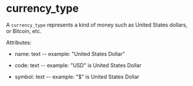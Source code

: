 # currency_type

A `currency_type` represents a kind of money such as United States dollars, or Bitcoin, etc.

Attributes:

* name: text -- example: "United States Dollar"

* code: text -- example: "USD" is United States Dollar

* symbol: text -- example: "$" is United States Dollar
